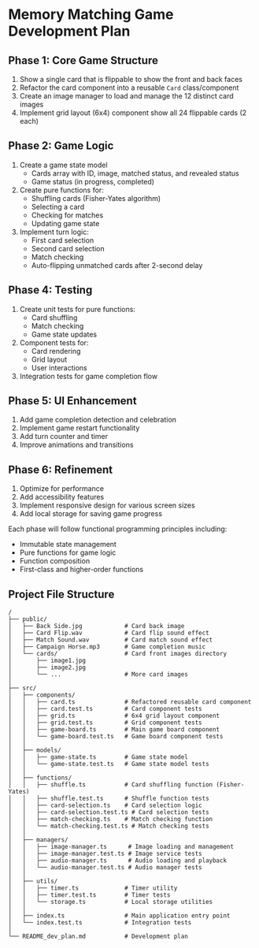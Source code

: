 # Memory Matching Game Development Plan

## Phase 1: Core Game Structure
1. Show a single card that is flippable to show the front and back faces
2. Refactor the card component into a reusable `Card` class/component
3. Create an image manager to load and manage the 12 distinct card images
4. Implement grid layout (6x4) component show all 24 flippable cards (2 each)

## Phase 2: Game Logic
1. Create a game state model 
   - Cards array with ID, image, matched status, and revealed status
   - Game status (in progress, completed)
2. Create pure functions for:
   - Shuffling cards (Fisher-Yates algorithm)
   - Selecting a card
   - Checking for matches
   - Updating game state
3. Implement turn logic:
   - First card selection
   - Second card selection
   - Match checking
   - Auto-flipping unmatched cards after 2-second delay


## Phase 4: Testing
1. Create unit tests for pure functions:
   - Card shuffling
   - Match checking
   - Game state updates
2. Component tests for:
   - Card rendering
   - Grid layout
   - User interactions
3. Integration tests for game completion flow

## Phase 5: UI Enhancement
1. Add game completion detection and celebration
2. Implement game restart functionality
3. Add turn counter and timer
4. Improve animations and transitions

## Phase 6: Refinement
1. Optimize for performance
2. Add accessibility features
3. Implement responsive design for various screen sizes
4. Add local storage for saving game progress

Each phase will follow functional programming principles including:
- Immutable state management
- Pure functions for game logic
- Function composition
- First-class and higher-order functions

## Project File Structure

```
/
├── public/
│   ├── Back Side.jpg            # Card back image
│   ├── Card Flip.wav            # Card flip sound effect
│   ├── Match Sound.wav          # Card match sound effect
│   ├── Campaign Horse.mp3       # Game completion music
│   └── cards/                   # Card front images directory
│       ├── image1.jpg
│       ├── image2.jpg
│       └── ...                  # More card images
│
├── src/
│   ├── components/
│   │   ├── card.ts              # Refactored reusable card component
│   │   ├── card.test.ts         # Card component tests
│   │   ├── grid.ts              # 6x4 grid layout component
│   │   ├── grid.test.ts         # Grid component tests
│   │   ├── game-board.ts        # Main game board component
│   │   └── game-board.test.ts   # Game board component tests
│   │
│   ├── models/
│   │   ├── game-state.ts        # Game state model
│   │   └── game-state.test.ts   # Game state model tests
│   │
│   ├── functions/
│   │   ├── shuffle.ts           # Card shuffling function (Fisher-Yates)
│   │   ├── shuffle.test.ts      # Shuffle function tests
│   │   ├── card-selection.ts    # Card selection logic
│   │   ├── card-selection.test.ts # Card selection tests
│   │   ├── match-checking.ts    # Match checking function
│   │   └── match-checking.test.ts # Match checking tests
│   │
│   ├── managers/
│   │   ├── image-manager.ts      # Image loading and management
│   │   ├── image-manager.test.ts # Image service tests
│   │   ├── audio-manager.ts      # Audio loading and playback
│   │   └── audio-manager.test.ts # Audio manager tests
│   │
│   ├── utils/
│   │   ├── timer.ts             # Timer utility
│   │   ├── timer.test.ts        # Timer tests
│   │   └── storage.ts           # Local storage utilities
│   │
│   ├── index.ts                 # Main application entry point
│   └── index.test.ts            # Integration tests
│
└── README_dev_plan.md           # Development plan
``` 